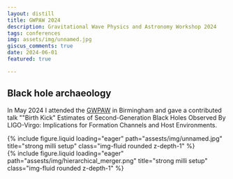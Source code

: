 ```yaml
---
layout: distill
title: GWPAW 2024
description: Gravitational Wave Physics and Astronomy Workshop 2024
tags: conferences
img: assets/img/unnamed.jpg
giscus_comments: true
date: 2024-06-01
featured: true

---
```


## Black hole archaeology

In May 2024 I attended the [GWPAW](https://www.gwpaw2024.space/) in Birmingham and gave a contributed talk ""Birth Kick" Estimates of Second-Generation Black Holes Observed By LIGO-Virgo: Implications for Formation Channels and Host Environments.

<div class="row">   <div class="col-sm mt-3 mt-md-0">
        {% include figure.liquid loading="eager" path="assests/img/unnamed.jpg" title="strong milli setup" class="img-fluid rounded z-depth-1" %}
    </div>
</div>


<div class="row">   <div class="col-sm mt-3 mt-md-0">
        {% include figure.liquid loading="eager" path="assests/img/hierarchical_merger.png" title="strong milli setup" class="img-fluid rounded z-depth-1" %}
    </div>
</div>
